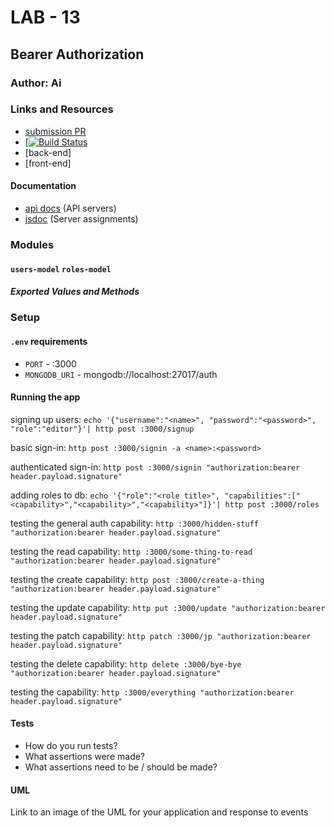 # LAB - 13

## Bearer Authorization

### Author: Ai

### Links and Resources
* [submission PR](https://github.com/401-advanced-javascript-aimurphy/13-BearerAuth/pull/6https://github.com/401-advanced-javascript-aimurphy/13-BearerAuth/pull/6)
* [[![Build Status](https://travis-ci.com/401-advanced-javascript-aimurphy/13-BearerAuth.svg?branch=master)](https://travis-ci.com/401-advanced-javascript-aimurphy/13-BearerAuth)
* [back-end]
* [front-end]

#### Documentation
* [api docs](http://xyz.com) (API servers)
* [jsdoc](http://xyz.com) (Server assignments)

### Modules
#### `users-model` `roles-model`
##### Exported Values and Methods

### Setup
#### `.env` requirements
* `PORT` - :3000
* `MONGODB_URI` - mongodb://localhost:27017/auth

#### Running the app
signing up users:
`echo '{"username":"<name>", "password":"<password>", "role":"editor"}'| http post :3000/signup`

basic sign-in:
`http post :3000/signin -a <name>:<password>`

authenticated sign-in:
`http post :3000/signin "authorization:bearer header.payload.signature"`

adding roles to db:
`echo '{"role":"<role title>", "capabilities":["<capability>","<capability>","<capability>"]}'| http post :3000/roles`

testing the general auth capability:
`http :3000/hidden-stuff "authorization:bearer header.payload.signature"`

testing the read capability:
`http :3000/some-thing-to-read "authorization:bearer header.payload.signature"`

testing the create capability:
`http post :3000/create-a-thing "authorization:bearer header.payload.signature"`

testing the update capability:
`http put :3000/update "authorization:bearer header.payload.signature"`

testing the patch capability:
`http patch :3000/jp "authorization:bearer header.payload.signature"`

testing the delete capability:
`http delete :3000/bye-bye "authorization:bearer header.payload.signature"`

testing the capability:
`http :3000/everything "authorization:bearer header.payload.signature"`
  
#### Tests
* How do you run tests?
* What assertions were made?
* What assertions need to be / should be made?

#### UML
Link to an image of the UML for your application and response to events

